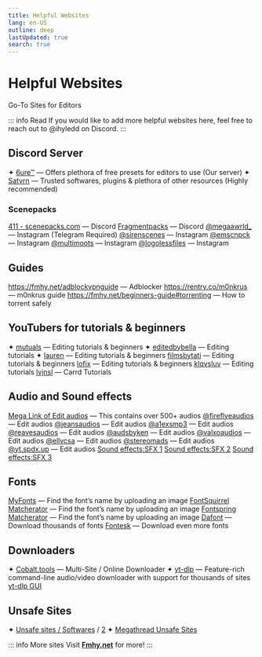 ```yaml
---
title: Helpful Websites
lang: en-US
outline: deep
lastUpdated: true
search: true
---
```

# Helpful Websites
Go-To Sites for Editors

::: info Read
If you would like to add more helpful websites here, feel free to reach out to @ihyledd on Discord.
:::

## Discord Server
✦ [6ure™](https://discord.gg/6ure) — Offers plethora of free presets for editors to use (Our server)
✦ [Satvrn](https://discord.gg/pc6j7Qy4PU) — Trusted softwares, plugins & plethora of other resources (Highly recommended)

### Scenepacks
[411 - scenepacks.com](https://discord.gg/411) — Discord
[Fragmentpacks](https://discord.gg/fragmentpacks) — Discord
[@megaawrld_](https://www.instagram.com/megaawrld_/) — Instagram (Telegram Required)
[@sirenscenes](https://www.instagram.com/sirenscenes/) — Instagram
[@emscnpck](https://www.instagram.com/emscnpck/) — Instagram
[@multimoots](https://www.instagram.com/multimoots/) — Instagram
[@logolessfiles](https://www.instagram.com/logolessfiles/) — Instagram

## Guides

https://fmhy.net/adblockvpnguide — Adblocker
https://rentry.co/m0nkrus — m0nkrus guide
https://fmhy.net/beginners-guide#torrenting — How to torrent safely

## YouTubers for tutorials & beginners

✦ [mutuals](https://www.youtube.com/@marvelmutuals) — Editing tutorials & beginners
✦ [editedbybella](https://www.youtube.com/@editedbybella) — Editing tutorials
✦ [lauren](https://www.youtube.com/@emowhofromwhoville) — Editing tutorials & beginners
[filmsbytati](https://www.youtube.com/@filmsbytati) — Editing tutorials & beginners
[lofix](https://www.youtube.com/@lofix18) — Editing tutorials & beginners
[klqvsluv](https://www.youtube.com/@klqvsluv) — Editing tutorials
[lvjnsl](https://www.youtube.com/@lvjnsl) — Carrd Tutorials

## Audio and Sound effects

[Mega Link of Edit audios](https://mega.nz/folder/5Tlk0ZaT#eb1S_oCZYxyzk6Np-TFPkg) — This contains over 500+ audios
[@fireflyeaudios](https://www.tiktok.com/@fireflyeaudios) — Edit audios
[@jeansaudios](https://www.tiktok.com/@jeansaudios) — Edit audios
[@a1exsmp3](https://www.tiktok.com/@a1exsmp3) — Edit audios
[@reavesaudios](https://www.tiktok.com/@reavesaudios) — Edit audios
[@audsbyken](https://www.tiktok.com/@audsbyken) — Edit audios
[@valxoaudios](https://www.tiktok.com/@valxoaudios) — Edit audios
[@ellvcsa](https://www.tiktok.com/@ellvcsa) — Edit audios
[@stereomads](https://www.tiktok.com/@stereomads) — Edit audios
[@yt.spdx.up](https://www.tiktok.com/@yt.spdx.up) — Edit audios
[Sound effects:SFX 1](https://freesound.org/)
[Sound effects:SFX 2](https://pixabay.com/sound-effects/)
[Sound effects:SFX 3](https://mixkit.co/free-sound-effects/)

## Fonts

[MyFonts](https://www.myfonts.com/WhatTheFont) — Find the font’s name by uploading an image
[FontSquirrel Matcherator](https://www.fontsquirrel.com/matcherator) — Find the font’s name by uploading an image
[Fontspring Matcherator](https://www.fontspring.com/matcherator) — Find the font’s name by uploading an image
[Dafont](https://www.dafont.com/) — Download thousands of fonts
[Fontesk](https://fontesk.com/) — Download even more fonts

## Downloaders

✦ [Cobalt.tools](https://cobalt.tools/) — Multi-Site / Online Downloader
✦ [yt-dlp](https://github.com/yt-dlp/yt-dlp) — Feature-rich command-line audio/video downloader with support for thousands of sites
[yt-dlp GUI](https://stacher.io/)

## Unsafe Sites

✦ [Unsafe sites / Softwares](https://fmhy.net/unsafesites) / [2](https://redd.it/10bh0h9)
✦ [Megathread Unsafe Sites](https://rentry.co/megathread-unsafe-sites)

::: info More sites
Visit [**Fmhy.net**](https://fmhy.net/) for more!
:::
